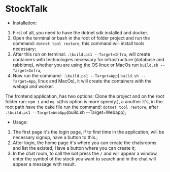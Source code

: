 <h1>StockTalk</h1>

- Installation:

1. First of all, you need to have the dotnet sdk installed and docker.
2. Open the terminal or bash in the root of folder project and run the command: `dotnet tool restore`, this command will install tools necessary;
3. After this run on terminal: `.\build.ps1 --Target=Infra`, will create containers with technologies necessary for infrastructure (database and rabbitmq), whether you are using the OS linux or MacOs run `build.sh --Target=Infra`;
4. Now run the command: `.\build.ps1 --Target=App`( `build.sh --Target=App`, linux and MacOs), it will create the containers with the webapi and worker.

The frontend application, has two options: Clone the project and on the root folder run: `npm i` and `ng s`(this option is more speedy.), a another it's, in the root path have the cake file run the command: `dotnet tool restore`, after `.\build.ps1 --Target=WebApp`(build.sh --Target=Webapp);

- Usage:
1. The first page it's the login page, if to first time in the application, will be necessary signup, have a button to this.;
2. After login, the home page it's where you can create the chatsrooms and list the existed; Have a button where you can create it;
3. In the chat room, to call the bot press the `/` and will appear a window, enter the symbol of the stock you want to search and in the chat will appear a message with result.

